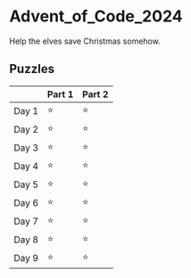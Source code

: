 # Advent_of_Code_2024
Help the elves save Christmas somehow.

## Puzzles

|      |      Part 1 |      Part 2 |
-------|-------------|---------------
Day 1  | :star:      | :star:      | 
Day 2  | :star:      | :star:      | 
Day 3  | :star:      | :star:      | 
Day 4  | :star:      | :star:      |
Day 5  | :star:      | :star:      |
Day 6  | :star:      | :star:      |
Day 7  | :star:      | :star:      |
Day 8  | :star:      | :star:      |
Day 9  | :star:      | :star:      |


